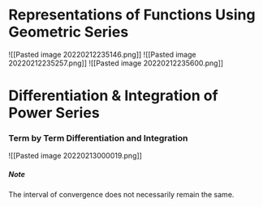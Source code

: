 # Representations of Functions Using Geometric Series

![[Pasted image 20220212235146.png]]
![[Pasted image 20220212235257.png]]
![[Pasted image 20220212235600.png]]

# Differentiation & Integration of Power Series
### Term by Term Differentiation and Integration
![[Pasted image 20220213000019.png]]

##### Note
The interval of convergence does not necessarily remain the same.
